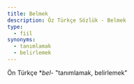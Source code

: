```yaml
---
title: Belmek
description: Öz Türkçe Sözlük - Belmek
type:
  - fiil
synonyms:
  - tanımlamak
  - belirlemek
---
```

Ön Türkçe \*_bel-_ "tanımlamak, belirlemek"
